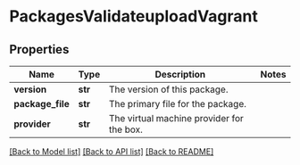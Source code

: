 # PackagesValidateuploadVagrant

## Properties
Name | Type | Description | Notes
------------ | ------------- | ------------- | -------------
**version** | **str** | The version of this package. | 
**package_file** | **str** | The primary file for the package. | 
**provider** | **str** | The virtual machine provider for the box. | 

[[Back to Model list]](../README.md#documentation-for-models) [[Back to API list]](../README.md#documentation-for-api-endpoints) [[Back to README]](../README.md)


